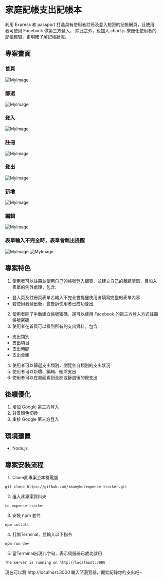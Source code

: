 # 家庭記帳支出記帳本
利用 Express 和 passport 打造具有使用者註冊及登入驗證的記帳網頁，且使用者可使用 Facebook 做第三方登入，
除此之外，也加入 chart.js 來優化使用者的記帳體驗，更明確了解記帳狀況。

## 專案畫面
### 首頁
![MyImage](https://i.imgur.com/MFFnxQU.png)
### 篩選
![MyImage](https://i.imgur.com/flPX5uN.png)
### 登入
![MyImage](https://i.imgur.com/eeYytAx.png)
### 註冊
![MyImage](https://i.imgur.com/GaOBDY4.png)
### 登出
![MyImage](https://i.imgur.com/pSrMBNr.png)
### 新增
![MyImage](https://i.imgur.com/TnN3S5z.png)
### 編輯
![MyImage](https://i.imgur.com/pWVXvEW.png)
### 表單輸入不完全時，表單會跳出提醒
![MyImage](https://i.imgur.com/2Gr9ZYt.png)
![MyImage](https://i.imgur.com/mhD93jT.png)

## 專案特色
1. 使用者可以註冊並使用自己的帳號登入網頁，並建立自己的餐廳清單，且加入表單的例外處理，包含:
- 登入頁及註冊頁表單若輸入不完全會提醒使用者填寫完整的表單內容
- 若使用者登出後，會告訴使用者已成功登出
2. 使用者除了手動建立帳號密碼，還可以使用 Facebook 的第三方登入方式註冊帳號密碼
3. 使用者在首頁可以看到所有的支出資料，包含:
- 支出類別
- 支出項目
- 支出時間
- 支出金額
4. 使用者可以篩選支出類別，瀏覽各自類別的支出狀況
5. 使用者可以新增、編輯、刪除支出
6. 使用者可以在畫面看到全部或篩選後的總支出

## 後續優化
1. 增加 Google 第三方登入
2. 背景顏色切換
3. 串接 Google 第三方登入

## 環境建置
- Node.js

## 專案安裝流程
1. Clone此專案至本機電腦
```
git clone https://github.com/imamyke/expense-tracker.git
```
2. 進入此專案資料夾
```
cd expense-tracker
```
3. 安裝 npm 套件
```
npm install
```
4. 打開Terminal，並輸入以下指令
```
npm run dev
```
5. 當Terminal出現此字句，表示伺服器已成功啟用
```
The server is running on http://localhost:3000
```
現在可以將 http://localhost:3000 輸入至瀏覽器，開始記錄你的支出吧~
